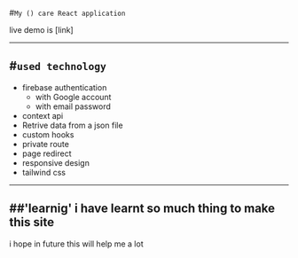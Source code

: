 #`My () care React application `
 
 live demo is [link]

------------------------------
 #`used technology `
-----------------------------
 - firebase authentication 
     - with Google account 
     - with email password
- context api
- Retrive data from a json file 
- custom hooks
- private route 
- page redirect 
- responsive design 
- tailwind css 

---------------------------------------------------
##'learnig'
  i have learnt so much thing to make this site 
  ------------------------------------------------
  i hope in future this will help me a lot 